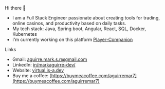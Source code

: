 Hi there 👋
* I am a Full Stack Engineer passionate about creating tools for trading, online casinos, and productivity based on daily tasks.
* My tech stack: Java, Spring boot, Angular, React, SQL, Docker, Kubernetes
* I'm currently working on this platform [Player-Companion](https://player-companion.com/)
  
Links
* Gmail: [aguirre.mark.s.r@gmail.com](mailto:aguirre.mark.s.r@gmail.com)
* LinkedIn: [in/markaguirre-dev/](https://www.linkedin.com/in/markaguirre-dev/)
* Website: [virtual.is-a.dev](https://virtual.is-a.dev)
* Buy me a coffee: [https://buymeacoffee.com/aguirremar7](https://buymeacoffee.com/aguirremar7)
